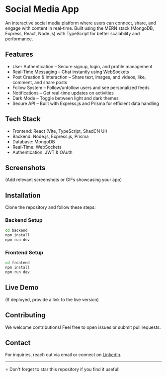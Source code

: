 # Social Media App

An interactive social media platform where users can connect, share, and engage with content in real-time. Built using the MERN stack (MongoDB, Express, React, Node.js) with TypeScript for better scalability and performance.

## Features

- User Authentication – Secure signup, login, and profile management
- Real-Time Messaging – Chat instantly using WebSockets
- Post Creation & Interaction – Share text, images, and videos, like, comment, and share posts
- Follow System – Follow/unfollow users and see personalized feeds
- Notifications – Get real-time updates on activities
- Dark Mode – Toggle between light and dark themes
- Secure API – Built with Express.js and Prisma for efficient data handling

## Tech Stack

- Frontend: React (Vite, TypeScript, ShadCN UI)
- Backend: Node.js, Express.js, Prisma
- Database: MongoDB
- Real-Time: WebSockets
- Authentication: JWT & OAuth

## Screenshots

(Add relevant screenshots or GIFs showcasing your app)

## Installation

Clone the repository and follow these steps:

### Backend Setup

```bash
cd backend
npm install
npm run dev
```

### Frontend Setup

```bash
cd frontend
npm install
npm run dev
```

## Live Demo

(If deployed, provide a link to the live version)

## Contributing

We welcome contributions! Feel free to open issues or submit pull requests.

## Contact

For inquiries, reach out via email or connect on [LinkedIn](your-profile-link).

---

⭐ Don't forget to star this repository if you find it useful!
